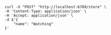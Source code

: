     curl -X "POST" "http://localhost:6789/store" \
    -H 'Content-Type: application/json' \
    -H 'Accept: application/json' \
    -d $'{
	    "name": "Watching"
    }'
